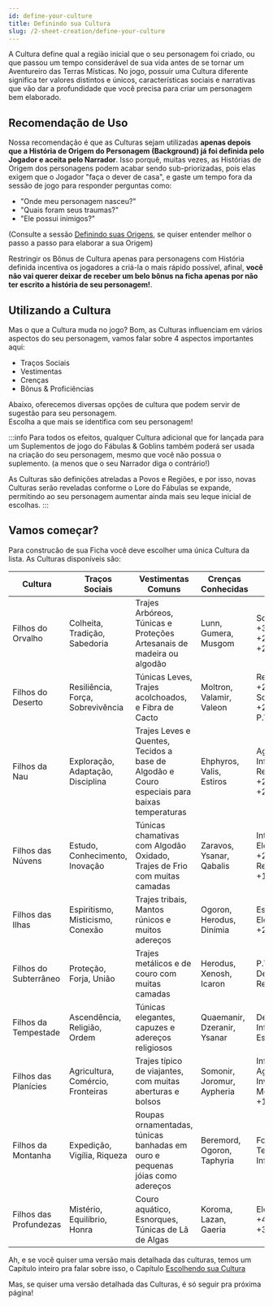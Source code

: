 ```yaml
---
id: define-your-culture
title: Definindo sua Cultura
slug: /2-sheet-creation/define-your-culture
---
```


A Cultura define qual a região inicial que o seu personagem foi criado, ou que passou um tempo considerável de sua vida antes de se tornar um Aventureiro das Terras Místicas.
No jogo, possuir uma Cultura diferente significa ter valores distintos e únicos, características sociais e narrativas que vão dar a profundidade que você precisa para criar um personagem bem elaborado.

## Recomendação de Uso

Nossa recomendação é que as Culturas sejam utilizadas **apenas depois que a História de Origem do Personagem (Background) já foi definida pelo Jogador e aceita pelo Narrador**.
Isso porquê, muitas vezes, as Histórias de Origem dos personagens podem acabar sendo sub-priorizadas, pois elas exigem que o Jogador "faça o dever de casa", e gaste um tempo fora da sessão de jogo para responder perguntas como:

- "Onde meu personagem nasceu?"
- "Quais foram seus traumas?"
- "Ele possui inimigos?"

(Consulte a sessão [Definindo suas Origens](/docs/2-sheet-creation/defining-your-origins), se quiser entender melhor o passo a passo para elaborar a sua Origem)

Restringir os Bônus de Cultura apenas para personagens com História definida incentiva os jogadores a criá-la o mais rápido possível, afinal, **você não vai querer deixar de receber um belo bônus na ficha apenas por não ter escrito a história de seu personagem!**.

## Utilizando a Cultura

Mas o que a Cultura muda no jogo?
Bom, as Culturas influenciam em vários aspectos do seu personagem, vamos falar sobre 4 aspectos importantes aqui:

- Traços Sociais
- Vestimentas
- Crenças
- Bônus & Proficiências

Abaixo, oferecemos diversas opções de cultura que podem servir de sugestão para seu personagem.<br/>
Escolha a que mais se identifica com seu personagem!

:::info
Para todos os efeitos, qualquer Cultura adicional que for lançada para um Suplementos de jogo do Fábulas & Goblins também poderá ser usada na criação do seu personagem, mesmo que você não possua o suplemento. (a menos que o seu Narrador diga o contrário!)

As Culturas são definições atreladas a Povos e Regiões, e por isso, novas Culturas serão reveladas conforme o Lore do Fábulas se expande, permitindo ao seu personagem aumentar ainda mais seu leque inicial de escolhas.
:::

## Vamos começar?

Para construcão de sua Ficha você deve escolher uma única Cultura da lista.
As Culturas disponíveis são:

<table>
    <thead>
        <tr>
            <th>Cultura</th>
            <th>Traços Sociais</th>
            <th>Vestimentas Comuns</th>
            <th>Crenças Conhecidas</th>
            <th>Bônus</th>
        </tr>
    </thead>
    <tbody>
        <tr>
            <td>Filhos do Orvalho</td>
            <td>Colheita, Tradição, Sabedoria</td>
            <td>Trajes Arbóreos, Túnicas e Proteções Artesanais de madeira ou algodão</td>
            <td>Lunn, Gumera, Musgom</td>
            <td>Sobrevivência +3, Agilidade +2, Intelecto +2, P.M +2</td>
        </tr>
         <tr>
            <td>Filhos do Deserto</td>
            <td>Resiliência, Força, Sobrevivência</td>
            <td>Túnicas Leves, Trajes acolchoados, e Fibra de Cacto</td>
            <td>Moltron, Valamir, Valeon</td>
            <td>Resiliência +2, Sobrevivência +2, Força +1, P.V +4</td>
        </tr>
        <tr>
            <td>Filhos da Nau</td>
            <td>Exploração, Adaptação, Disciplina</td>
            <td>Trajes Leves e Quentes, Tecidos a base de Algodão e Couro especiais para baixas temperaturas</td>
            <td>Ehphyros, Valis, Estiros</td>
            <td>Agilidade +2, Influência +2, Resiliência +2, Iniciativa +2</td>
        </tr>
         <tr>
            <td>Filhos das Núvens</td>
            <td>Estudo, Conhecimento, Inovação</td>
            <td>Túnicas chamativas com Algodão Oxidado, Trajes de Frio com muitas camadas</td>
            <td>Zaravos, Ysanar, Qabalis</td>
            <td>Intelecto +3, Elo Mágico +2, Resiliência +1, P.M +3</td>
        </tr>
       <tr>
            <td>Filhos das Ilhas</td>
            <td>Espiritismo, Misticismo, Conexão</td>
            <td>Trajes tribais, Mantos rúnicos e muitos adereços</td>
            <td>Ogoron, Herodus, Dinímia</td>
            <td>Espírito +3, Elo Mágico +2, P.M +4</td>
        </tr>
       <tr>
            <td>Filhos do Subterrâneo</td>
            <td>Proteção, Forja, União</td>
            <td>Trajes metálicos e de couro com muitas camadas</td>
            <td>Herodus, Xenosh, Icaron</td>
            <td>P.V +5, Mod. Defesa +1, Resiliência +2</td>
        </tr>
        <tr>
            <td>Filhos da Tempestade</td>
            <td>Ascendência, Religião, Ordem</td>
            <td>Túnicas elegantes, capuzes e adereços religiosos</td>
            <td>Quaemanir, Dzeranir, Ysanar</td>
            <td>Destino +3, Influência +3, Espírito +3</td>
        </tr>
        <tr>
            <td>Filhos das Planícies</td>
            <td>Agricultura, Comércio, Fronteiras</td>
            <td>Trajes típico de viajantes, com muitas aberturas e bolsos</td>
            <td>Somonir, Joromur, Aypheria</td>
            <td>Influência +4, Agilidade +1, Inventário +2, Mod. Ataque +1</td>
        </tr>
        <tr>
            <td>Filhos da Montanha</td>
            <td>Expedição, Vigília, Riqueza</td>
            <td>Roupas ornamentadas, túnicas banhadas em ouro e pequenas jóias como adereços</td>
            <td>Beremord, Ogoron, Taphyria</td>
            <td>Força +4, Temirs +800, Influência +2</td>
        </tr>
        <tr>
            <td>Filhos das Profundezas</td>
            <td>Mistério, Equilíbrio, Honra</td>
            <td>Couro aquático, Esnorques, Túnicas de Lã de Algas</td>
            <td>Koroma, Lazan, Gaeria</td>
            <td>Elo Mágico +4, Espírito +3, Força +2</td>
        </tr>
    </tbody>
</table>

Ah, e se você quiser uma versão mais detalhada das culturas, temos um Capítulo inteiro pra falar sobre isso, o Capítulo [Escolhendo sua Cultura](/docs/6-cultures/cultures-introduction)

Mas, se quiser uma versão detalhada das Culturas, é só seguir pra próxima página!
